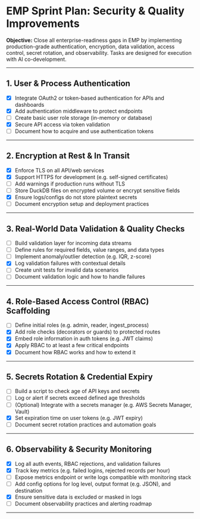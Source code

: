 # EMP Sprint Plan: Security & Quality Improvements

**Objective:** Close all enterprise-readiness gaps in EMP by implementing production-grade authentication, encryption, data validation, access control, secret rotation, and observability. Tasks are designed for execution with AI co-development.

---

## 1. User & Process Authentication

- [x] Integrate OAuth2 or token-based authentication for APIs and dashboards  
- [x] Add authentication middleware to protect endpoints  
- [ ] Create basic user role storage (in-memory or database)  
- [x] Secure API access via token validation  
- [ ] Document how to acquire and use authentication tokens  

---

## 2. Encryption at Rest & In Transit

- [x] Enforce TLS on all API/web services  
- [x] Support HTTPS for development (e.g. self-signed certificates)  
- [ ] Add warnings if production runs without TLS  
- [ ] Store DuckDB files on encrypted volume or encrypt sensitive fields  
- [x] Ensure logs/configs do not store plaintext secrets  
- [ ] Document encryption setup and deployment practices  

---

## 3. Real-World Data Validation & Quality Checks

- [ ] Build validation layer for incoming data streams  
- [ ] Define rules for required fields, value ranges, and data types  
- [ ] Implement anomaly/outlier detection (e.g. IQR, z-score)  
- [x] Log validation failures with contextual details  
- [ ] Create unit tests for invalid data scenarios  
- [ ] Document validation logic and how to handle failures  

---

## 4. Role-Based Access Control (RBAC) Scaffolding

- [ ] Define initial roles (e.g. admin, reader, ingest_process)  
- [x] Add role checks (decorators or guards) to protected routes  
- [x] Embed role information in auth tokens (e.g. JWT claims)  
- [x] Apply RBAC to at least a few critical endpoints  
- [x] Document how RBAC works and how to extend it  

---

## 5. Secrets Rotation & Credential Expiry

- [ ] Build a script to check age of API keys and secrets  
- [ ] Log or alert if secrets exceed defined age thresholds  
- [ ] (Optional) Integrate with a secrets manager (e.g. AWS Secrets Manager, Vault)  
- [x] Set expiration time on user tokens (e.g. JWT expiry)  
- [ ] Document secret rotation practices and automation goals  

---

## 6. Observability & Security Monitoring

- [x] Log all auth events, RBAC rejections, and validation failures  
- [x] Track key metrics (e.g. failed logins, rejected records per hour)  
- [ ] Expose metrics endpoint or write logs compatible with monitoring stack  
- [ ] Add config options for log level, output format (e.g. JSON), and destination  
- [x] Ensure sensitive data is excluded or masked in logs  
- [ ] Document observability practices and alerting roadmap  

---

